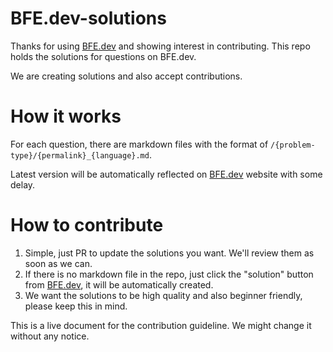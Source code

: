 # BFE.dev-solutions

Thanks for using [BFE.dev](https://bfe.dev) and showing interest in contributing. This repo holds the solutions for questions on BFE.dev.

We are creating solutions and also accept contributions.

# How it works

For each question, there are markdown files with the format of `/{problem-type}/{permalink}_{language}.md`.

Latest version will be automatically reflected on [BFE.dev](https://bfe.dev) website with some delay.

# How to contribute

1. Simple, just PR to update the solutions you want. We'll review them as soon as we can. 
2. If there is no markdown file in the repo, just click the "solution" button from [BFE.dev](https://bfe.dev), it will be automatically created.
3. We want the solutions to be high quality and also beginner friendly, please keep this in mind.

This is a live document for the contribution guideline. We might change it without any notice. 
